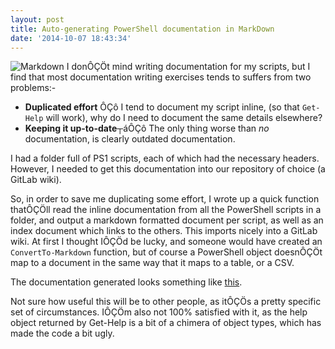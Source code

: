 ```yaml
---
layout: post
title: Auto-generating PowerShell documentation in MarkDown
date: '2014-10-07 18:43:34'
---
```



![Markdown](/content/images/2016/01/1664x1024-solid.png)
I donÔÇÖt mind writing documentation for my scripts, but I find that most documentation writing exercises tends to suffers from two problems:-

- **Duplicated effort** ÔÇô I tend to document my script inline, (so that `Get-Help` will work), why do I need to document the same details elsewhere?
- **Keeping it up-to-date**┬áÔÇô The only thing worse than *no* documentation, is clearly outdated documentation.

I had a folder full of PS1 scripts, each of which had the necessary headers. However, I needed to get this documentation into our repository of choice (a GitLab wiki).

So, in order to save me duplicating some effort, I wrote up a quick function thatÔÇÖll read the inline documentation from all the PowerShell scripts in a folder, and output a markdown formatted document per script, as well as an index document which links to the others. This imports nicely into a GitLab wiki. At first I thought IÔÇÖd be lucky, and someone would have created an `ConvertTo-Markdown` function, but of course a PowerShell object doesnÔÇÖt map to a document in the same way that it maps to a table, or a CSV.

<script src="https://gist.github.com/GuruAnt/0eb1767ec2b0b5b37d00.js"></script>

The documentation generated looks something like [this](https://stackedit.io/viewer#!provider=gist&gistId=9cc7c75d1937de12f6a2&filename=TestPingDocumentation.markdown).

Not sure how useful this will be to other people, as itÔÇÖs a pretty specific set of circumstances. IÔÇÖm also not 100% satisfied with it, as the help object returned by Get-Help is a bit of a chimera of object types, which has made the code a bit ugly.


